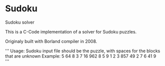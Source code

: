 # Sudoku
Sudoku solver

This is a C-Code implementation of a solver for Sudoku puzzles.

Originaly built with Borland compiler in 2008.

'''
Usage:  Sudoku <infile>
  input file should be the puzzle, with spaces for the blocks that are unknown
Example:
 5  64
8       3
  7   16
 962   8
5  9 1  2
 3   857
 49   2
7       6
   41  9
'''